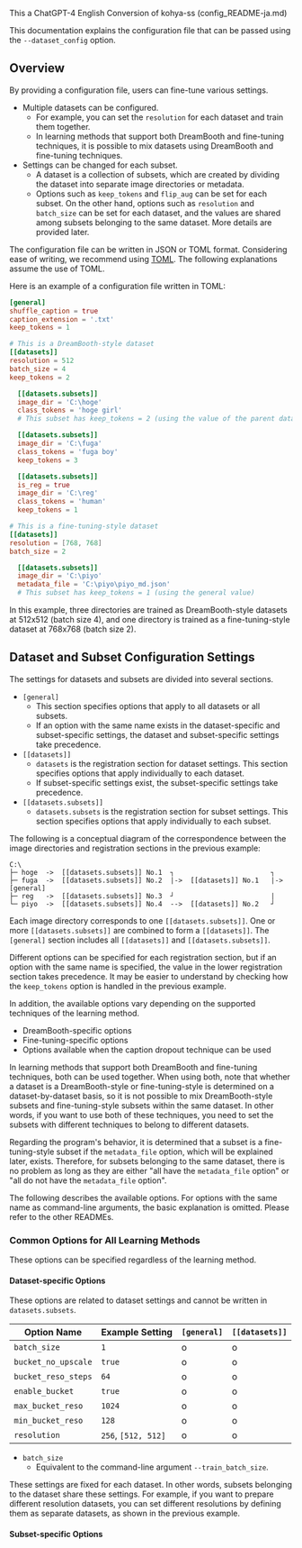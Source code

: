This a ChatGPT-4 English Conversion of kohya-ss (config_README-ja.md)


This documentation explains the configuration file that can be passed using the `--dataset_config` option.

## Overview

By providing a configuration file, users can fine-tune various settings.

* Multiple datasets can be configured.
    * For example, you can set the `resolution` for each dataset and train them together.
    * In learning methods that support both DreamBooth and fine-tuning techniques, it is possible to mix datasets using DreamBooth and fine-tuning techniques.
* Settings can be changed for each subset.
    * A dataset is a collection of subsets, which are created by dividing the dataset into separate image directories or metadata.
    * Options such as `keep_tokens` and `flip_aug` can be set for each subset. On the other hand, options such as `resolution` and `batch_size` can be set for each dataset, and the values are shared among subsets belonging to the same dataset. More details are provided later.

The configuration file can be written in JSON or TOML format. Considering ease of writing, we recommend using [TOML](https://toml.io/ja/v1.0.0-rc.2). The following explanations assume the use of TOML.

Here is an example of a configuration file written in TOML:

```toml
[general]
shuffle_caption = true
caption_extension = '.txt'
keep_tokens = 1

# This is a DreamBooth-style dataset
[[datasets]]
resolution = 512
batch_size = 4
keep_tokens = 2

  [[datasets.subsets]]
  image_dir = 'C:\hoge'
  class_tokens = 'hoge girl'
  # This subset has keep_tokens = 2 (using the value of the parent datasets)

  [[datasets.subsets]]
  image_dir = 'C:\fuga'
  class_tokens = 'fuga boy'
  keep_tokens = 3

  [[datasets.subsets]]
  is_reg = true
  image_dir = 'C:\reg'
  class_tokens = 'human'
  keep_tokens = 1

# This is a fine-tuning-style dataset
[[datasets]]
resolution = [768, 768]
batch_size = 2

  [[datasets.subsets]]
  image_dir = 'C:\piyo'
  metadata_file = 'C:\piyo\piyo_md.json'
  # This subset has keep_tokens = 1 (using the general value)
```

In this example, three directories are trained as DreamBooth-style datasets at 512x512 (batch size 4), and one directory is trained as a fine-tuning-style dataset at 768x768 (batch size 2).

## Dataset and Subset Configuration Settings

The settings for datasets and subsets are divided into several sections.

* `[general]`
    * This section specifies options that apply to all datasets or all subsets.
    * If an option with the same name exists in the dataset-specific and subset-specific settings, the dataset and subset-specific settings take precedence.
* `[[datasets]]`
    * `datasets` is the registration section for dataset settings. This section specifies options that apply individually to each dataset.
    * If subset-specific settings exist, the subset-specific settings take precedence.
* `[[datasets.subsets]]`
    * `datasets.subsets` is the registration section for subset settings. This section specifies options that apply individually to each subset.

The following is a conceptual diagram of the correspondence between the image directories and registration sections in the previous example:

```
C:\
├─ hoge  ->  [[datasets.subsets]] No.1  ┐                        ┐
├─ fuga  ->  [[datasets.subsets]] No.2  |->  [[datasets]] No.1   |->  [general]
├─ reg   ->  [[datasets.subsets]] No.3  ┘                        |
└─ piyo  ->  [[datasets.subsets]] No.4  -->  [[datasets]] No.2   ┘
```

Each image directory corresponds to one `[[datasets.subsets]]`. One or more `[[datasets.subsets]]` are combined to form a `[[datasets]]`. The `[general]` section includes all `[[datasets]]` and `[[datasets.subsets]]`.

Different options can be specified for each registration section, but if an option with the same name is specified, the value in the lower registration section takes precedence. It may be easier to understand by checking how the `keep_tokens` option is handled in the previous example.

In addition, the available options vary depending on the supported techniques of the learning method.

* DreamBooth-specific options
* Fine-tuning-specific options
* Options available when the caption dropout technique can be used

In learning methods that support both DreamBooth and fine-tuning techniques, both can be used together.
When using both, note that whether a dataset is a DreamBooth-style or fine-tuning-style is determined on a dataset-by-dataset basis, so it is not possible to mix DreamBooth-style subsets and fine-tuning-style subsets within the same dataset.
In other words, if you want to use both of these techniques, you need to set the subsets with different techniques to belong to different datasets.

Regarding the program's behavior, it is determined that a subset is a fine-tuning-style subset if the `metadata_file` option, which will be explained later, exists.
Therefore, for subsets belonging to the same dataset, there is no problem as long as they are either "all have the `metadata_file` option" or "all do not have the `metadata_file` option".

The following describes the available options. For options with the same name as command-line arguments, the basic explanation is omitted. Please refer to the other READMEs.

### Common Options for All Learning Methods

These options can be specified regardless of the learning method.

#### Dataset-specific Options

These options are related to dataset settings and cannot be written in `datasets.subsets`.

| Option Name | Example Setting | `[general]` | `[[datasets]]` |
| ---- | ---- | ---- | ---- |
| `batch_size` | `1` | o | o |
| `bucket_no_upscale` | `true` | o | o |
| `bucket_reso_steps` | `64` | o | o |
| `enable_bucket` | `true` | o | o |
| `max_bucket_reso` | `1024` | o | o |
| `min_bucket_reso` | `128` | o | o |
| `resolution` | `256`, `[512, 512]` | o | o |

* `batch_size`
    * Equivalent to the command-line argument `--train_batch_size`.

These settings are fixed for each dataset.
In other words, subsets belonging to the dataset share these settings.
For example, if you want to prepare different resolution datasets, you can set different resolutions by defining them as separate datasets, as shown in the previous example.

#### Subset-specific Options
